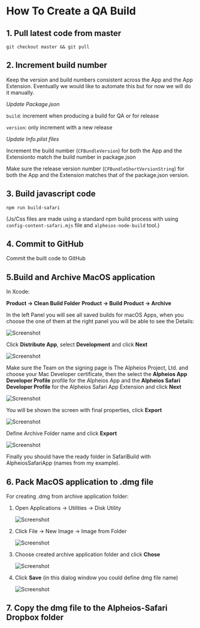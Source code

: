 
# How To Create a QA Build 

## 1. Pull latest code from master

`git checkout master && git pull`
 
## 2. Increment build number

Keep the version and build numbers consistent across the App and the App Extension. Eventually we would like to automate this but for now we will do it manually.

*Update Package.json*

`build`: increment when producing a build for QA or for release

`version`: only increment with a new release

*Update Info.plist files*

Increment the build number (`CFBundleVersion`) for both the App and the Extensionto match the build number in package.json

Make sure the release version number (`CFBundleShortVersionString`) for both the App and the Extension matches that of the package.json version.

## 3. Build javascript code

 `npm run build-safari`

(Js/Css files are made using a standard npm build process with using `config-content-safari.mjs` file and `alpheios-node-build` tool.)

## 4. Commit to GitHub

Commit the built code to GitHub

## 5.Build and Archive MacOS application

In Xcode:

**Product -> Clean Build Folder**
**Product -> Build**
**Product -> Archive**

In the left Panel you will see all saved builds for macOS Apps, when you choose the one of them at the right panel you will be able to see the Details:

   ![Screenshot](../../images/safari-create-build1.png)

Click **Distribute App**, select **Development** and click **Next**

   ![Screenshot](../../images/safari-create-build2.png)

Make sure the Team on the signing page is The Alpheios Project, Ltd. and choose your Mac Developer certificate, then the select the **Alpheios App Developer Profile** profile for the Alpheios App and the **Alpheios Safari Developer Profile** for the Alpheios Safari App Extension and click **Next**

   ![Screenshot](../../images/safari-create-build-3b.png)

You will be shown the screen with final properties, click **Export**

   ![Screenshot](../../images/safari-create-build4.png)

Define Archive Folder name and click **Export**

   ![Screenshot](../../images/safari-create-build5.png)

Finally you should have the ready folder in SafariBuild with AlpheiosSafariApp (names from my example).

## 6. Pack MacOS application to .dmg file

For creating .dmg from archive application folder:

1. Open Applications -> Utilities -> Disk Utility

   ![Screenshot](../../images/safari-create-build6.png)

2. Click File -> New Image -> Image from Folder

   ![Screenshot](../../images/safari-create-build7.png)

3. Choose created archive application folder and click **Chose**

   ![Screenshot](../../images/safari-create-build8.png)

4. Click **Save** (in this dialog window you could define dmg file name)

   ![Screenshot](../../images/safari-create-build9.png)

## 7. Copy the dmg file to the Alpheios-Safari Dropbox folder
